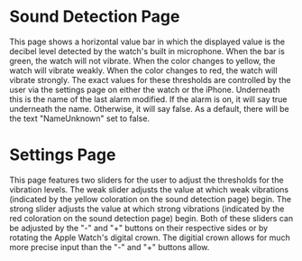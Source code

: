 # Sound Detection Page
This page shows a horizontal value bar in which the displayed value is the decibel level detected by the watch's built in microphone. When the bar is green, the watch will not vibrate. When the color changes to yellow, the watch will vibrate weakly. When the color changes to red, the watch will vibrate strongly. The exact values for these thresholds are controlled by the user via the settings page on either the watch or the iPhone. Underneath this is the name of the last alarm modified. If the alarm is on, it will say true underneath the name. Otherwise, it will say false. As a default, there will be the text "NameUnknown" set to false.

# Settings Page
This page features two sliders for the user to adjust the thresholds for the vibration levels. The weak slider adjusts the value at which weak vibrations (indicated by the yellow coloration on the sound detection page) begin. The strong slider adjusts the value at which strong vibrations (indicated by the red coloration on the sound detection page) begin. Both of these sliders can be adjusted by the "-" and "+" buttons on their respective sides or by rotating the Apple Watch's digital crown. The digitial crown allows for much more precise input than the "-" and "+" buttons allow.
